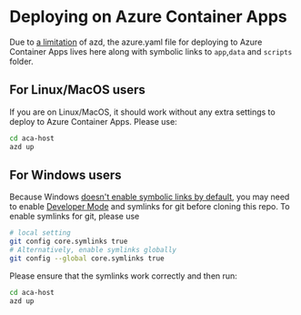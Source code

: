 # Deploying on Azure Container Apps

Due to [a limitation](https://github.com/Azure/azure-dev/issues/2736) of azd, the azure.yaml file for deploying to Azure Container Apps lives here along with symbolic links to `app`,`data` and `scripts` folder.

## For Linux/MacOS users

If you are on Linux/MacOS, it should work without any extra settings to deploy to Azure Container Apps. Please use:

```bash
cd aca-host
azd up
```

## For Windows users

Because Windows [doesn't enable symbolic links by default](https://stackoverflow.com/questions/5917249/git-symbolic-links-in-windows), you may need to enable [Developer Mode](https://learn.microsoft.com/windows/apps/get-started/enable-your-device-for-development) and symlinks for git before cloning this repo.
To enable symlinks for git, please use

```bash
# local setting
git config core.symlinks true
# Alternatively, enable symlinks globally
git config --global core.symlinks true
```

Please ensure that the symlinks work correctly and then run:

```bash
cd aca-host
azd up
```
